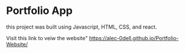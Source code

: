 # Portfolio App

this project was built using Javascript, HTML, CSS, and react.

Visit this link to veiw the website"
https://alec-0dell.github.io/Portfolio-Website/ 
